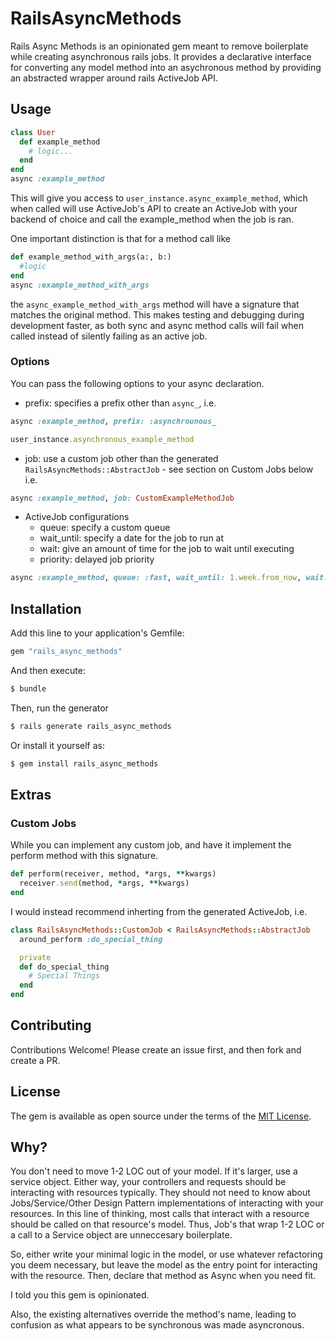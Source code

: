 # RailsAsyncMethods
Rails Async Methods is an opinionated gem meant to remove boilerplate while creating asynchronous rails jobs. It provides a declarative interface for converting any model method into an asychronous method by providing an abstracted wrapper around rails ActiveJob API.

## Usage
```ruby
class User
  def example_method
    # logic...
  end
end
async :example_method
```
This will give you access to ```user_instance.async_example_method```, which when called will use ActiveJob's API to create an ActiveJob with your backend of choice and call the example_method when the job is ran.

One important distinction is that for a method call like
```ruby
def example_method_with_args(a:, b:)
  #logic
end
async :example_method_with_args
```
the ```async_example_method_with_args``` method will have a signature that matches the original method. This makes testing and debugging during development faster, as both sync and async method calls will fail when called instead of silently failing as an active job.

### Options

You can pass the following options to your async declaration.

- prefix: specifies a prefix other than ```async_```, i.e.
```ruby
async :example_method, prefix: :asynchrounous_

user_instance.asynchronous_example_method
```

- job: use a custom job other than the generated ```RailsAsyncMethods::AbstractJob``` - see section on Custom Jobs below i.e.
```ruby
async :example_method, job: CustomExampleMethodJob
```

- ActiveJob configurations
    - queue: specify a custom queue
    - wait_until: specify a date for the job to run at
    - wait: give an amount of time for the job to wait until executing
    - priority: delayed job priority
```ruby
async :example_method, queue: :fast, wait_until: 1.week.from_now, wait: 1.week, priority: 1
```

## Installation
Add this line to your application's Gemfile:

```ruby
gem "rails_async_methods"
```

And then execute:
```bash
$ bundle
```

Then, run the generator
```bash
$ rails generate rails_async_methods
```

Or install it yourself as:
```bash
$ gem install rails_async_methods
```

## Extras

### Custom Jobs
While you can implement any custom job, and have it implement the perform method with this signature.
```ruby
def perform(receiver, method, *args, **kwargs)
  receiver.send(method, *args, **kwargs)
end
```

I would instead recommend inherting from the generated ActiveJob, i.e.

```ruby
class RailsAsyncMethods::CustomJob < RailsAsyncMethods::AbstractJob
  around_perform :do_special_thing

  private
  def do_special_thing
    # Special Things
  end
end
```

## Contributing
Contributions Welcome! Please create an issue first, and then fork and create a PR. 

## License
The gem is available as open source under the terms of the [MIT License](https://opensource.org/licenses/MIT).

## Why?
You don't need to move 1-2 LOC out of your model. If it's larger, use a service object. Either way, your controllers and requests should be interacting with resources typically. They should not need to know about Jobs/Service/Other Design Pattern implementations of interacting with your resources. In this line of thinking, most calls that interact with a resource should be called on that resource's model. Thus, Job's that wrap 1-2 LOC or a call to a Service object are unneccesary boilerplate.

So, either write your minimal logic in the model, or use whatever refactoring you deem necessary, but leave the model as the entry point for interacting with the resource. Then, declare that method as Async when you need fit.

I told you this gem is opinionated.

Also, the existing alternatives override the method's name, leading to confusion as what appears to be synchronous was made asyncronous. 
